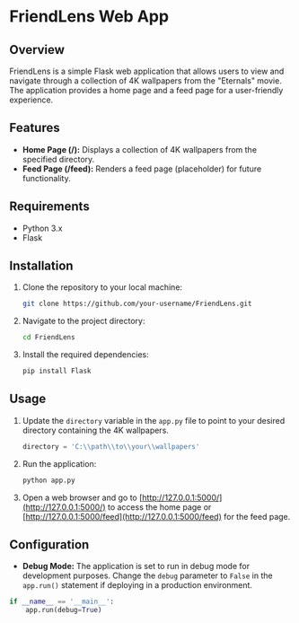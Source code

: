 # FriendLens Web App

## Overview
FriendLens is a simple Flask web application that allows users to view and navigate through a collection of 4K wallpapers from the "Eternals" movie. The application provides a home page and a feed page for a user-friendly experience.

## Features
- **Home Page (/):** Displays a collection of 4K wallpapers from the specified directory.
- **Feed Page (/feed):** Renders a feed page (placeholder) for future functionality.

## Requirements
- Python 3.x
- Flask

## Installation
1. Clone the repository to your local machine:
    ```bash
    git clone https://github.com/your-username/FriendLens.git
    ```

2. Navigate to the project directory:
    ```bash
    cd FriendLens
    ```

3. Install the required dependencies:
    ```bash
    pip install Flask
    ```

## Usage
1. Update the `directory` variable in the `app.py` file to point to your desired directory containing the 4K wallpapers.

    ```python
    directory = 'C:\\path\\to\\your\\wallpapers'
    ```

2. Run the application:
    ```bash
    python app.py
    ```

3. Open a web browser and go to [http://127.0.0.1:5000/](http://127.0.0.1:5000/) to access the home page or [http://127.0.0.1:5000/feed](http://127.0.0.1:5000/feed) for the feed page.

## Configuration
- **Debug Mode:** The application is set to run in debug mode for development purposes. Change the `debug` parameter to `False` in the `app.run()` statement if deploying in a production environment.

```python
if __name__ == '__main__':
    app.run(debug=True)
